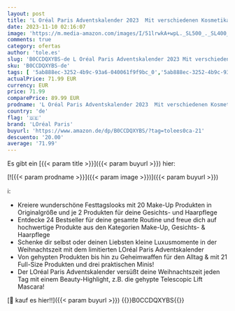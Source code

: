 ```yaml
---
layout: post
title: 'L Oréal Paris Adventskalender 2023  Mit verschiedenen Kosmetikartikeln hinter 24 Türchen  Jeden Tag ein neues Beauty-Produkt zu Weihnachten  1 Stück'
date: 2023-11-10 02:16:07
image: 'https://m.media-amazon.com/images/I/51lrwkA+wpL._SL500_._SL400_.jpg'
comments: true
category: ofertas
author: 'tole.es'
slug: 'B0CCDQXYBS-de L Oréal Paris Adventskalender 2023 Mit verschiedenen...'
sku: 'B0CCDQXYBS-de'
tags: [ '5ab888ec-3252-4b9c-93a6-040061f9f9bc_0','5ab888ec-3252-4b9c-93a6-040061f9f9bc_3901','5ab888ec-3252-4b9c-93a6-040061f9f9bc_4101','Adventskalender','Arborist Merchandising Root','Beauty','Custom Stores','Kosmetik','LOréal Paris Markenshop','Make-Up','Make-up Neuheiten','Make-up Sets','Self Service','Special Features Stores','a829258d-b6ff-489f-b2f4-142fbe66940b_0','a829258d-b6ff-489f-b2f4-142fbe66940b_8701','loréal paris','🇩🇪', ]
actualPrice: 71.99 EUR
currency: EUR
price: 71.99
comparePrice: 89.99 EUR
prodname: 'L Oréal Paris Adventskalender 2023  Mit verschiedenen Kosmetikartikeln hinter 24 Türchen  Jeden Tag ein neues Beauty-Produkt zu Weihnachten  1 Stück'
country: 'de'
flag: '🇩🇪'
brand: 'LOréal Paris'
buyurl: 'https://www.amazon.de/dp/B0CCDQXYBS/?tag=tolees0ca-21'
descuento: '20.00'
average: '71.99'
---
```


Es gibt ein [{{< param title >}}]({{< param buyurl >}}) hier:

[![{{< param prodname >}}]({{< param image >}})]({{< param buyurl >}})

ℹ️:

- Kreiere wunderschöne Festtagslooks mit 20 Make-Up Produkten in Originalgröße und je 2 Produkten für deine Gesichts- und Haarpflege
- Entdecke 24 Bestseller für deine gesamte Routine und freue dich auf hochwertige Produkte aus den Kategorien Make-Up, Gesichts- & Haarpflege
- Schenke dir selbst oder deinen Liebsten kleine Luxusmomente in der Weihnachtszeit mit dem limitierten LOréal Paris Adventskalender
- Von gehypten Produkten bis hin zu Geheimwaffen für den Alltag & mit 21 Full-Size Produkten und drei praktischen Minis!
- Der LOréal Paris Adventskalender versüßt deine Weihnachtszeit jeden Tag mit einem Beauty-Highlight, z.B. die gehypte Telescopic Lift Mascara!

[🛒 kauf es hier!!]({{< param buyurl >}})
{{<world>}}B0CCDQXYBS{{</world>}}
